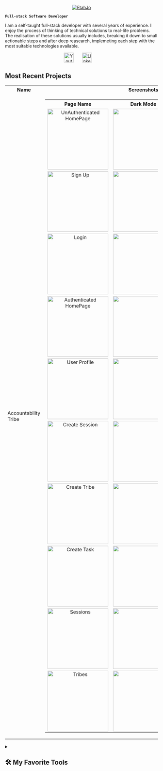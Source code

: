 <p align='center'>
<a href='https://github.com/EtahJo'>
<img src='https://readme-typing-svg.demolab.com/?lines=Josephine+Etah+Arrah&color=B87333' alt='EtahJo'/>
</a>
</p>

**`Full-stack Software Developer`**

I am a self-taught full-stack developer with several years of experience. I enjoy the process of thinking of technical solutions to real-life problems. The realisation of these solutions usually includes, breaking it down to small actionable steps and after deep reasearch, implemeting each step with the most suitable technologies available.

<!-- Social media icons -->
<p align="center">
  <a href="https://www.youtube.com/@arrahetah2123"><img width="32px" alt="Youtube" title="Youtube" src="https://i.imgur.com/qiXu7b2.png&color=9352E6"/></a>
  &#8287;&#8287;&#8287;&#8287;&#8287;
  <a href="https://www.linkedin.com/in/arrah-josephine-522879103/?msgControlName=view_message_button&msgConversationId=2-ZjFkN2RmZWEtZjRmNy00NTcxLWI2ZGItMjU1MTAzZTRiNDU0XzAxMg%3D%3D&msgOverlay=true"><img width="32px" alt="LinkedIn" title="LinkedIn" src="https://i.imgur.com/yRpa1dQ.png&color=9352E6"/></a>
  &#8287;&#8287;&#8287;&#8287;&#8287;
</p>

## Most Recent Projects

<table>
<tr>
<th>Name</th>
<th>Screenshots</th>
</tr>
<tr>
<td>Accountability Tribe</td>
<td>
<table>
<tr>
<th>Page Name</th>
<th>Dark Mode</th>
<th>Light Mode</th>
</tr>
<tr>
<td align='center'>
<a href="https://accountability-tribe.vercel.app/"><img width='200px' alt="UnAuthenticated HomePage" title="HomePage" src="https://custom-icon-badges.demolab.com/badge/-Unauthenticated%20HomePage-B87333?style=for-the-badge&logoColor=purple&logo=link-external"/></a>
</td>
<td>
<a href="https://accountability-tribe.vercel.app/">
<img  width="200px" src="https://res.cloudinary.com/dlgisfrgl/image/upload/v1723371569/home-logged-out_jbg8mp.png"/>
</a>
</td>
<td>
<a href="https://accountability-tribe.vercel.app/">
<img  width="200px" src="https://res.cloudinary.com/dlgisfrgl/image/upload/v1723404940/Screen_Shot_2024-08-11_at_20.33.27_jtttpo.png"/>
</a>
</td>
</tr>
<tr>
<td align='center'>
<a href="https://accountability-tribe.vercel.app/auth/signup"><img alt="Sign Up" width='200px'  title="Signup" src="https://custom-icon-badges.demolab.com/badge/-Sign%20Up-B87333?style=for-the-badge&logoColor=purple&logo=link-external"/></a>
</td>
<td>
<a href="https://accountability-tribe.vercel.app/auth/signup">
<img  width="200px" src="https://res.cloudinary.com/dlgisfrgl/image/upload/v1723406043/Screen_Shot_2024-08-11_at_20.53.13_aougkf.png"/>
</a>
</td>
<td>
<a href="https://accountability-tribe.vercel.app/auth/signup">
<img  width="200px" src="https://res.cloudinary.com/dlgisfrgl/image/upload/v1723404975/Screen_Shot_2024-08-11_at_20.33.05_jv6wtc.png"/>
</a>
</td>
</tr>
<tr>
<td align='center'>
<a href="https://accountability-tribe.vercel.app/auth/login"><img alt="Login" width='200px' title="Login" src="https://custom-icon-badges.demolab.com/badge/-Login-B87333?style=for-the-badge&logoColor=purple&logo=link-external"/></a>
</td>
<td>
<a href="https://accountability-tribe.vercel.app/auth/login">
<img  width="200px" src="https://res.cloudinary.com/dlgisfrgl/image/upload/v1723405766/Screen_Shot_2024-08-11_at_20.48.40_j49zzd.png"/>
</a>
</td>
<td>
<a href="https://accountability-tribe.vercel.app/auth/login">
<img  width="200px" src="https://res.cloudinary.com/dlgisfrgl/image/upload/v1723404937/Screen_Shot_2024-08-11_at_20.32.50_cq7kjd.png"/>
</a>
</td>
</tr>
<tr>
<td align='center'>
<a href="https://accountability-tribe.vercel.app/"><img width='200px' alt="Authenticated HomePage" title="HomePage" src="https://custom-icon-badges.demolab.com/badge/-Authenticated%20HomePage-B87333?style=for-the-badge&logoColor=purple&logo=link-external"/></a>
</td>
<td>
<a href="https://accountability-tribe.vercel.app/">
<img  width="200px" src="https://res.cloudinary.com/dlgisfrgl/image/upload/v1723371596/home-logged-in_k3v4tq.png"/>
</a>
</td>
<td>
<a href="https://accountability-tribe.vercel.app/">
<img  width="200px" src="https://res.cloudinary.com/dlgisfrgl/image/upload/v1723403844/Screen_Shot_2024-08-11_at_20.06.35_dlfmi0.png"/>
</a>
</td>
</tr>
<tr>
<td align='center'>
<a href="https://accountability-tribe.vercel.app/user/Etah"><img width='200px' alt="User Profile" title="User Profile" src="https://custom-icon-badges.demolab.com/badge/-User%20Profile-B87333?style=for-the-badge&logoColor=purple&logo=link-external"/></a>
</td>
<td>
<a href="https://accountability-tribe.vercel.app/user/Etah">
<img  width="200px" src="https://res.cloudinary.com/dlgisfrgl/image/upload/v1723371573/profile-page_srj4sx.png"/>
</a>
</td>
<td>
<a href="https://accountability-tribe.vercel.app/user/Etah">
<img  width="200px" src="https://res.cloudinary.com/dlgisfrgl/image/upload/v1723405304/Screen_Shot_2024-08-11_at_20.41.19_ejecku.png"/>
</a>
</td>
</tr>
<tr>
<td align='center'>
<a href="https://accountability-tribe.vercel.app/create-session"><img alt="Create Session"  width='200px' title="Create Session" src="https://custom-icon-badges.demolab.com/badge/-Create%20Session-B87333?style=for-the-badge&logoColor=purple&logo=link-external"/></a>
</td>
<td>
<a href="https://accountability-tribe.vercel.app/create-session">
<img width="200px" src="https://res.cloudinary.com/dlgisfrgl/image/upload/v1723371577/create-session_xzomia.png"/>
</a>
</td>
<td>
<a href="https://accountability-tribe.vercel.app/create-session">
<img width="200px" src="https://res.cloudinary.com/dlgisfrgl/image/upload/v1723403835/Screen_Shot_2024-08-11_at_20.14.31_penwhy.png"/>
</a>
</td>
</tr>
<tr>
<td align='center'>
<a href="https://accountability-tribe.vercel.app/create-tribe"><img width='200px' alt="Create Tribe" title="Create Tribe" src="https://custom-icon-badges.demolab.com/badge/-Create%20Tribe-B87333?style=for-the-badge&logoColor=purple&logo=link-external"/></a>
</td>
<td>
<a href="https://accountability-tribe.vercel.app/create-tribe">
<img width="200px" src="https://res.cloudinary.com/dlgisfrgl/image/upload/v1723371577/create-tribe_zsauzl.png"/>
</a>
</td>
<td>
<a href="https://accountability-tribe.vercel.app/create-tribe">
<img width="200px" src="https://res.cloudinary.com/dlgisfrgl/image/upload/v1723403833/Screen_Shot_2024-08-11_at_20.15.37_yhrvd5.png"/>
</a>
</td>
</tr>
<tr>
<td align='center'>
<a href="https://accountability-tribe.vercel.app/create-task"><img alt="Create Task" width='200px' title="Create Task" src="https://custom-icon-badges.demolab.com/badge/-Create%20Task-B87333?style=for-the-badge&logoColor=purple&logo=link-external"/></a>
</td>
<td>
<a href="https://accountability-tribe.vercel.app/create-task">
<img width="200px" src="https://res.cloudinary.com/dlgisfrgl/image/upload/v1723371580/create-task_xemaxc.png"/>
</a>
</td>
<td>
<a href="https://accountability-tribe.vercel.app/create-task">
<img width="200px" src="https://res.cloudinary.com/dlgisfrgl/image/upload/v1723403841/Screen_Shot_2024-08-11_at_20.15.05_cndfvw.png"/>
</a>
</td>
</tr>
<tr>
<td align='center'>
<a href="https://accountability-tribe.vercel.app/sessions?page=1&filter=ended"><img alt="Sessions"  width='200px' title="Sessions" src="https://custom-icon-badges.demolab.com/badge/-Sessions-B87333?style=for-the-badge&logoColor=purple&logo=link-external"/></a>
</td>
<td>
<a href="https://accountability-tribe.vercel.app/sessions?page=1&filter=ended">
<img width="200px" src="https://res.cloudinary.com/dlgisfrgl/image/upload/v1723371588/all-sessions_k7raa2.png"/>
</a>
</td>
<td>
<a href="https://accountability-tribe.vercel.app/sessions?page=1&filter=ended">
<img width="200px" src="https://res.cloudinary.com/dlgisfrgl/image/upload/v1723403838/Screen_Shot_2024-08-11_at_20.08.51_hc1ykb.png"/>
</a>
</td>
</tr>
<tr>
<td align='center'>
<a href="https://accountability-tribe.vercel.app/tribes"><img alt="Tribes" width='200px' title="Tribes" src="https://custom-icon-badges.demolab.com/badge/-Tribes-B87333?style=for-the-badge&logoColor=purple&logo=link-external"/></a>
</td>
<td>
<a href="https://accountability-tribe.vercel.app/tribes">
<img  width="200px" src="https://res.cloudinary.com/dlgisfrgl/image/upload/v1723371577/all-tribes_j7y4jp.png"/>
</a>
</td>
<td>
<a href="https://accountability-tribe.vercel.app/tribes">
<img  width="200px" src="https://res.cloudinary.com/dlgisfrgl/image/upload/v1723403832/Screen_Shot_2024-08-11_at_20.06.53_a0jstd.png"/>
</a>
</td>
</tr>
</table>
</td>
</tr>
</table>

<details> 
  <summary><h2>🛠️ My Favorite Tools</h2></summary>
  <!-- Some badges are from https://github.com/Ileriayo/markdown-badges -->

  <h3>👨‍💻 Programming and Markup Languages</h3>

  <p>
      <a href="https://github.com/search?q=user%3ADenverCoder1+language%3Abash"><img alt="Bash" src="https://img.shields.io/badge/Bash-121011.svg?logo=gnu-bash&logoColor=white"></a>
      <a href="https://github.com/search?q=user%3ADenverCoder1+language%3Acsharp"><img alt="C#" src="https://custom-icon-badges.demolab.com/badge/C%23-68217A.svg?logo=cs2&logoColor=white"></a>
      <a href="https://github.com/search?q=user%3ADenverCoder1+language%3Acss"><img alt="CSS" src="https://img.shields.io/badge/CSS-1572B6.svg?logo=css3&logoColor=white"></a>
      <a href="https://github.com/search?q=user%3ADenverCoder1+language%3Ags"><img alt="Google Apps Script" src="https://custom-icon-badges.demolab.com/badge/Google%20Apps%20Script-02569B.svg?logo=gs&logoColor=white"></a>
      <a href="https://github.com/search?q=user%3ADenverCoder1+language%3Ahtml"><img alt="HTML" src="https://img.shields.io/badge/HTML-E34F26.svg?logo=html5&logoColor=white"></a>
      <a href="https://github.com/search?q=user%3ADenverCoder1+language%3Ajavascript"><img alt="JavaScript" src="https://img.shields.io/badge/JavaScript-F7DF1E.svg?logo=javascript&logoColor=black"></a>
      <a href="https://github.com/search?q=user%3ADenverCoder1+language%3Amarkdown"><img alt="Markdown" src="https://img.shields.io/badge/Markdown-000000.svg?logo=markdown&logoColor=white"></a>
      <a href="https://github.com/search?q=user%3ADenverCoder1+language%3Ajavascript"><img alt="Node.js" src="https://img.shields.io/badge/Node.js-43853D.svg?logo=node.js&logoColor=white"></a>
      <a href="https://github.com/search?q=user%3ADenverCoder1+language%3Apython"><img alt="Python" src="https://img.shields.io/badge/Python-14354C.svg?logo=python&logoColor=white"></a>
      <a href="https://github.com/search?q=user%3ADenverCoder1+language%3Asql"><img alt="SQL" src="https://custom-icon-badges.demolab.com/badge/SQL-025E8C.svg?logo=database&logoColor=white"></a>
      <a href="https://github.com/search?q=user%3ADenverCoder1+language%3Asvg"><img alt="SVG+XML" src="https://img.shields.io/badge/SVG%2BXML-e0982c.svg?logo=svg&logoColor=white"></a>
      <a href="https://github.com/search?q=user%3ADenverCoder1+language%3AtypeScript"><img alt="TypeScript" src="https://img.shields.io/badge/TypeScript-007ACC.svg?logo=typescript&logoColor=white"></a>
  </p>

  <h3>🧰 Frameworks and Libraries</h3>

  <p>
      <a href="#"><img alt="Bootstrap" src="https://img.shields.io/badge/Bootstrap-7952B3.svg?logo=bootstrap&logoColor=white"></a>
      <a href="#"><img alt="Discord.py" src="https://custom-icon-badges.demolab.com/badge/Discord.py-0d1620.svg?logo=dpy"></a>
      <a href="#"><img alt="Express.js" src="https://img.shields.io/badge/Express.js-404d59.svg?logo=express&logoColor=white"></a>
      <a href="#"><img alt="Flask" src="https://img.shields.io/badge/Flask-000000.svg?logo=flask&logoColor=white"></a>
      <a href="#"><img alt="GitHub Actions" src="https://img.shields.io/badge/GitHub%20Actions-2671E5.svg?logo=github%20actions&logoColor=white"></a>
      <a href="#"><img alt="Material Design" src="https://img.shields.io/badge/Material%20Design-0081CB.svg?logo=material-design&logoColor=white"></a>
      <a href="#"><img alt="NumPy" src="https://img.shields.io/badge/Numpy-013243.svg?logo=numpy&logoColor=white"></a>
      <a href="#"><img alt="Pandas" src="https://img.shields.io/badge/Pandas-150458.svg?logo=pandas&logoColor=white"></a>
      <a href="#"><img alt="Pytest" src="https://img.shields.io/badge/Pytest-0A9EDC.svg?logo=pytest&logoColor=white"></a>
      <a href="#"><img alt="React" src="https://img.shields.io/badge/React-20232a.svg?logo=react&logoColor=%2361DAFB"></a>
      <a href="#"><img alt="Wordpress" src="https://img.shields.io/badge/Wordpress-21759B?logo=wordpress&logoColor=white"></a>
      <a href="#"><img alt="WPF (.Net)" src="https://img.shields.io/badge/WPF-5C2D91?logo=.net&logoColor=white"></a>
  </p>

  <h3>🗄️ Databases and Cloud Hosting</h3>

  <p>
      <a href="#"><img alt="GitHub Pages" src="https://img.shields.io/badge/GitHub%20Pages-327FC7.svg?logo=github&logoColor=white"></a>
      <a href="#"><img alt="Heroku" src="https://img.shields.io/badge/Heroku-430098.svg?logo=heroku&logoColor=white"></a>
      <a href="#"><img alt="MongoDB" src ="https://img.shields.io/badge/MongoDB-4ea94b.svg?logo=mongodb&logoColor=white"></a>
      <a href="#"><img alt="MySQL" src="https://img.shields.io/badge/MySQL-00f.svg?logo=mysql&logoColor=white"></a>
      <a href="#"><img alt="Notion" src="https://img.shields.io/badge/Notion-010101.svg?logo=notion&logoColor=white"></a>
      <a href="#"><img alt="Oracle" src ="https://img.shields.io/badge/Oracle-F00000.svg?logo=oracle&logoColor=white"></a>
      <a href="#"><img alt="PostgreSQL" src ="https://img.shields.io/badge/PostgreSQL-316192.svg?logo=postgresql&logoColor=white"></a>
      <a href="#"><img alt="Vercel" src="https://img.shields.io/badge/Vercel-000000.svg?logo=vercel&logoColor=white"></a>
  </p>

  <h3>💻 Software and Tools</h3>

  <p>
      <a href="#"><img alt="Adobe" src="https://img.shields.io/badge/Adobe-FF0000.svg?logo=adobe&logoColor=white"></a>
      <a href="#"><img alt="Android" src="https://img.shields.io/badge/Android-3DDC84?logo=android&logoColor=white"></a>
      <a href="#"><img alt="Android Studio" src="https://img.shields.io/badge/Android%20Studio-008678.svg?logo=android-studio&logoColor=white"></a>
      <a href="#"><img alt="Discord" src="https://img.shields.io/badge/-Discord-5865F2.svg?logo=discord&logoColor=white"></a>
      <a href="#"><img alt="Git" src="https://img.shields.io/badge/Git-F05033.svg?logo=git&logoColor=white"></a>
      <a href="#"><img alt="GitHub Desktop" src="https://img.shields.io/badge/GitHub%20Desktop-8034A9.svg?logo=github&logoColor=white"></a>
      <a href="#"><img alt="Google Sheets" src="https://img.shields.io/badge/Sheets-34A853.svg?logo=google%20sheets&logoColor=white"></a>
      <a href="#"><img alt="Jupyter" src="https://img.shields.io/badge/Jupyter-F37626.svg?logo=Jupyter&logoColor=white"></a>
      <a href="#"><img alt="OBS Studio" src="https://img.shields.io/badge/-OBS-302E31?logo=obs-studio&logoColor=white"></a>
      <a href="#"><img alt="Stack Overflow" src="https://img.shields.io/badge/-Stack%20Overflow-FE7A16?logo=stack-overflow&logoColor=white"></a>
      <a href="#"><img alt="Visual Studio Code" src="https://img.shields.io/badge/Visual%20Studio%20Code-0078d7.svg?logo=visual-studio-code&logoColor=white"></a>
  </p>
</details>

<!--
**EtahJo/EtahJo** is a ✨ _special_ ✨ repository because its `README.md` (this file) appears on your GitHub profile.

Here are some ideas to get you started:

- 🔭 I’m currently working on ...
- 🌱 I’m currently learning ...
- 👯 I’m looking to collaborate on ...
- 🤔 I’m looking for help with ...
- 💬 Ask me about ...
- 📫 How to reach me: ...
- 😄 Pronouns: ...
- ⚡ Fun fact: ...
-->
